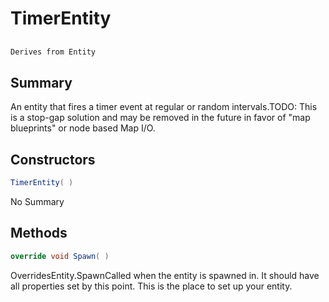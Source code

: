 # TimerEntity

## 
```c#
Derives from Entity
```

## Summary

An entity that fires a timer event at regular or random intervals.TODO: This is a stop-gap solution and may be removed in the future in favor of "map blueprints" or node based Map I/O.
## Constructors

```c#
TimerEntity( ) 
```
No Summary
## Methods

```c#
override void Spawn( ) 
```
OverridesEntity.SpawnCalled when the entity is spawned in. It should have all properties set by this point.
This is the place to set up your entity.

